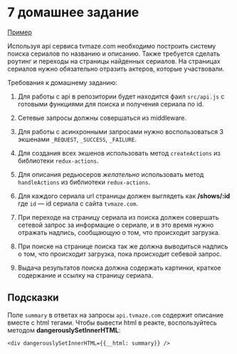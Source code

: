 # 7 домашнее задание
[Пример](http://5a78bddda6188f169349f1e8.confident-dubinsky-462dd0.netlify.com)

Используя api сервиса tvmaze.com необходимо построить систему поиска сериалов по названию и описанию. Также требуется сделать роутинг и переходы на страницы найденных сериалов. На страницах сериалов нужно обязательно отразить актеров, которые участвовали.


Требования к домашнему заданию:


1. Для работы с api в репозитории будет находится фаил `src/api.js` с готовыми функциями для поиска и получения сериала по id.

2. Сетевые запросы должны совершаться из middleware.

3. Для работы с асинхронными запросами нужно воспользоваться 3 экшенами `_REQUEST`, `_SUCCESS`, `_FAILURE`.

4. Для создания всех экшенов использовать метод `createActions` из библиотеки `redux-actions`.

5. Для описания редьюсеров _желательно_ использовать метод `handleActions` из библиотеки `redux-actions`.

6. Для каждого сериала url страницы должен выглядеть как **/shows/:id** где `id` — id сериала с сайта `tvmaze.com`.

7. При переходе на страницу сериала из поиска должен совершать сетевой запрос за информацие о сериале, и в это время нужно отражать надпись, сообщающую о том, что происходит загрузка.

8. При поиске на странице поиска так же должна выводиться надпись о том, что происходит загрузка, пока происходит себевой запрос.

9. Выдача результатов поиска должна содержать картинки, краткое содержание и ссылку на страницу сериала.


## Подсказки

Поле `summary` в ответах на запросы `api.tvmaze.com` содержит описание вместе с html тегами. Чтобы вывести html в реакте, воспользуйтесь методом **dangerouslySetInnerHTML**:

```
<div dangerouslySetInnerHTML={{__html: summary}} />
```


